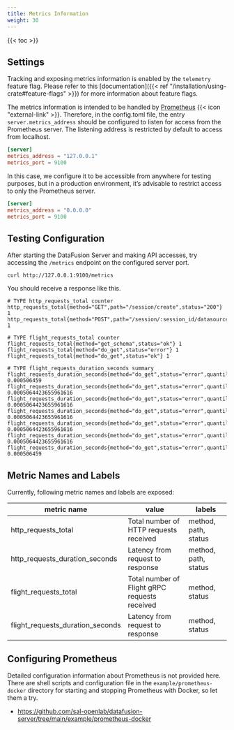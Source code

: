 ```yaml
---
title: Metrics Information
weight: 30
---
```


{{< toc >}}

## Settings

Tracking and exposing metrics information is enabled by the `telemetry` feature flag.
Please refer to this [documentation]({{< ref "/installation/using-crate#feature-flags" >}})
for more information about feature flags.

The metrics information is intended to be handled by [Prometheus](https://prometheus.io/) {{< icon "external-link" >}}.
Therefore, in the config.toml file, the entry `server.metrics_address` should be configured
to listen for access from the Prometheus server. The listening address is restricted by default
to access from localhost.

```toml
[server]
metrics_address = "127.0.0.1"
metrics_port = 9100
```

In this case, we configure it to be accessible from anywhere for testing purposes,
but in a production environment, it’s advisable to restrict access to only the Prometheus server.

```toml
[server]
metrics_address = "0.0.0.0"
metrics_port = 9100
```

## Testing Configuration

After starting the DataFusion Server and making API accesses,
try accessing the `/metrics` endpoint on the configured server port.

```shell
curl http://127.0.0.1:9100/metrics
```

You should receive a response like this.

```
# TYPE http_requests_total counter
http_requests_total{method="GET",path="/session/create",status="200"} 1
http_requests_total{method="POST",path="/session/:session_id/datasource",status="204"} 1

# TYPE flight_requests_total counter
flight_requests_total{method="get_schema",status="ok"} 1
flight_requests_total{method="do_get",status="error"} 1
flight_requests_total{method="do_get",status="ok"} 1

# TYPE flight_requests_duration_seconds summary
flight_requests_duration_seconds{method="do_get",status="error",quantile="0"} 0.000506459
flight_requests_duration_seconds{method="do_get",status="error",quantile="0.5"} 0.0005064423655961616
flight_requests_duration_seconds{method="do_get",status="error",quantile="0.9"} 0.0005064423655961616
flight_requests_duration_seconds{method="do_get",status="error",quantile="0.95"} 0.0005064423655961616
flight_requests_duration_seconds{method="do_get",status="error",quantile="0.99"} 0.0005064423655961616
flight_requests_duration_seconds{method="do_get",status="error",quantile="0.999"} 0.0005064423655961616
flight_requests_duration_seconds{method="do_get",status="error",quantile="1"} 0.000506459
```

## Metric Names and Labels

Currently, following metric names and labels are exposed:

| metric name                      | value                                         | labels               |
|----------------------------------|-----------------------------------------------|----------------------|
| http_requests_total              | Total number of HTTP requests received        | method, path, status |
| http_requests_duration_seconds   | Latency from request to response              | method, path, status |
| flight_requests_total            | Total number of Flight gRPC requests received | method, status       |
| flight_requests_duration_seconds | Latency from request to response              | method, status       |

## Configuring Prometheus

Detailed configuration information about Prometheus is not provided here.
There are shell scripts and configuration file in the `example/prometheus-docker` directory
for starting and stopping Prometheus with Docker, so let them a try.

* https://github.com/sal-openlab/datafusion-server/tree/main/example/prometheus-docker
